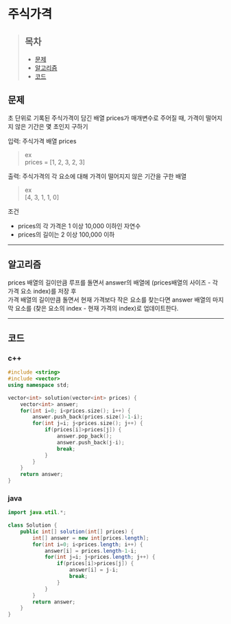 # 주식가격

> ## 목차
> * [문제](#문제)
> * [알고리즘](#알고리즘)
> * [코드](#코드)

## 문제
초 단위로 기록된 주식가격이 담긴 배열 prices가 매개변수로 주어질 때, 가격이 떨어지지 않은 기간은 몇 초인지 구하기

입력: 주식가격 배열 prices  
> ex   
> prices = [1, 2, 3, 2, 3]

출력: 주식가격의 각 요소에 대해 가격이 떨어지지 않은 기간을 구한 배열
> ex   
> [4, 3, 1, 1, 0]

조건
* prices의 각 가격은 1 이상 10,000 이하인 자연수
* prices의 길이는 2 이상 100,000 이하
<hr/>

## 알고리즘
prices 배열의 길이만큼 루프를 돌면서 answer의 배열에 (prices배열의 사이즈 - 각 가격 요소 index)를 저장 후   
가격 배열의 길이만큼 돌면서 현재 가격보다 작은 요소를 찾는다면 answer 배열의 마지막 요소를 (찾은 요소의 index - 현재 가격의 index)로 업데이트한다.
<hr/>

## 코드
### c++
```c++
#include <string>
#include <vector>
using namespace std;
 
vector<int> solution(vector<int> prices) {
    vector<int> answer;
    for(int i=0; i<prices.size(); i++) {
        answer.push_back(prices.size()-1-i);
        for(int j=i; j<prices.size(); j++) {
            if(prices[i]>prices[j]) {
                answer.pop_back();
                answer.push_back(j-i);
                break;
            }
        }
    }
    return answer;
}
```

### java
```java
import java.util.*;
 
class Solution {
    public int[] solution(int[] prices) {
        int[] answer = new int[prices.length];
        for(int i=0; i<prices.length; i++) {
            answer[i] = prices.length-1-i;
            for(int j=i; j<prices.length; j++) {
                if(prices[i]>prices[j]) {
                    answer[i] = j-i;
                    break;
                }
            }
        }
        return answer;
    }
}
```
